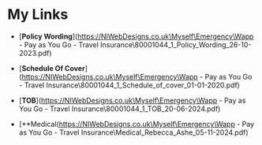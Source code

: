 # My Links

- [**Policy Wording**](https://NIWebDesigns.co.uk\Myself\Emergency\Wapp - Pay as You Go - Travel Insurance\80001044_1_Policy_Wording_26-10-2023.pdf)

- [**Schedule Of Cover**](https://NIWebDesigns.co.uk\Myself\Emergency\Wapp - Pay as You Go - Travel Insurance\80001044_1_Schedule_of_cover_01-01-2020.pdf)

- [**TOB**](https://NIWebDesigns.co.uk\Myself\Emergency\Wapp - Pay as You Go - Travel Insurance\80001044_1_TOB_20-06-2024.pdf)

- [**Medical(https://NIWebDesigns.co.uk\Myself\Emergency\Wapp - Pay as You Go - Travel Insurance\Medical_Rebecca_Ashe_05-11-2024.pdf)

